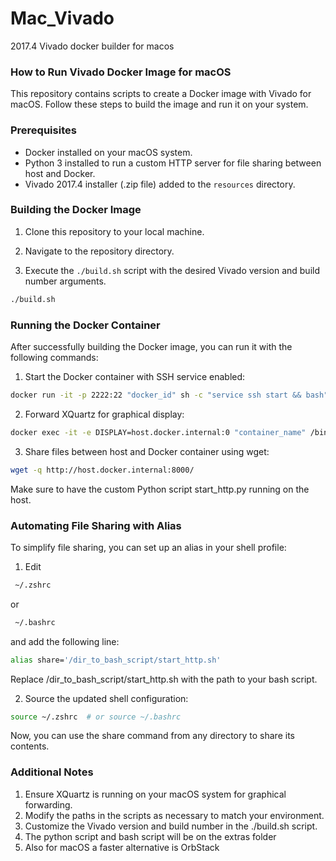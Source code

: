 # Mac_Vivado
2017.4 Vivado docker builder for macos
### How to Run Vivado Docker Image for macOS

This repository contains scripts to create a Docker image with Vivado for macOS. Follow these steps to build the image and run it on your system.

### Prerequisites

- Docker installed on your macOS system.
- Python 3 installed to run a custom HTTP server for file sharing between host and Docker.
- Vivado 2017.4 installer (.zip file) added to the `resources` directory.

### Building the Docker Image

1. Clone this repository to your local machine.

2. Navigate to the repository directory.

3. Execute the `./build.sh` script with the desired Vivado version and build number arguments.

```bash
./build.sh
```

###  Running the Docker Container

After successfully building the Docker image, you can run it with the following commands:

1. Start the Docker container with SSH service enabled:

```bash
docker run -it -p 2222:22 "docker_id" sh -c "service ssh start && bash"
```
2. Forward XQuartz for graphical display:

```bash
docker exec -it -e DISPLAY=host.docker.internal:0 "container_name" /bin/bash
```
3. Share files between host and Docker container using wget:

```bash
wget -q http://host.docker.internal:8000/
```


Make sure to have the custom Python script start_http.py running on the host.

### Automating File Sharing with Alias

To simplify file sharing, you can set up an alias in your shell profile:

1. Edit

```bash
 ~/.zshrc
```
or
```bash
 ~/.bashrc
```
and add the following line:
```bash
alias share='/dir_to_bash_script/start_http.sh'
```

Replace /dir_to_bash_script/start_http.sh with the path to your bash script.

2. Source the updated shell configuration:
```bash
source ~/.zshrc  # or source ~/.bashrc
```
Now, you can use the share command from any directory to share its contents.

### Additional Notes

1.    Ensure XQuartz is running on your macOS system for graphical forwarding.
2.    Modify the paths in the scripts as necessary to match your environment.
3.    Customize the Vivado version and build number in the ./build.sh script.
4.    The python script and bash script will be on the extras folder
5.    Also for macOS a faster alternative is OrbStack
